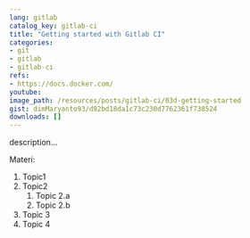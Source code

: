 ```yaml
---
lang: gitlab
catalog_key: gitlab-ci
title: "Getting started with Gitlab CI"
categories:
- git
- gitlab
- gitlab-ci
refs: 
- https://docs.docker.com/
youtube: 
image_path: /resources/posts/gitlab-ci/03d-getting-started
gist: dimMaryanto93/d92bd18da1c73c230d7762361f738524
downloads: []
---
```



description...

<!--more-->

Materi: 

1. Topic1
2. Topic2
    1. Topic 2.a
    2. Topic 2.b
3. Topic 3
4. Topic 4